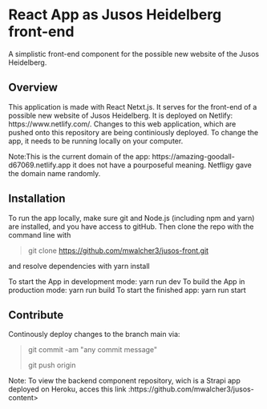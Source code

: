 # React App as Jusos Heidelberg front-end
A simplistic front-end component for the possible new website of the Jusos Heidelberg.

## Overview

<p>This application is made with React Netxt.js. It serves for the front-end of a possible new website of Jusos Heidelberg. It is deployed on Netlify: https://www.netlify.com/. Changes to this web application, which are pushed onto this repository are being continiously deployed. To change the app, it needs to be running locally on your computer.</p>

<p>Note:This is the current domain of the app: https://amazing-goodall-d67069.netlify.app it does not have a pourposeful meaning. Netfligy gave the domain name randomly. </p>

## Installation 

<p>To run the app locally, make sure git and Node.js (including npm and yarn) are installed, and you have access to gitHub. Then clone the repo with the command line with</p>

>git clone https://github.com/mwalcher3/jusos-front.git
<p>and resolve dependencies with yarn install</p>

<p>To start the App in development mode: yarn run dev To build the App in production mode: yarn run build To start the finished app: yarn run start</p>

## Contribute

<p>Continously deploy changes to the branch main via:</p>

>git commit -am "any commit message"
>
>git push origin 

<p>Note: To view the backend component repository, wich is a Strapi app deployed on Heroku, acces this link :https://github.com/mwalcher3/jusos-content>

